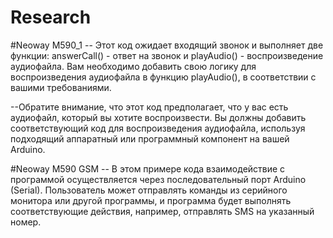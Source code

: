 # Research

#Neoway M590_1 
-- Этот код ожидает входящий звонок и выполняет две функции: answerCall() - ответ на звонок и playAudio() - воспроизведение аудиофайла. Вам необходимо добавить свою логику для воспроизведения аудиофайла в функцию playAudio(), в соответствии с вашими требованиями.

--Обратите внимание, что этот код предполагает, что у вас есть аудиофайл, который вы хотите воспроизвести. Вы должны добавить соответствующий код для воспроизведения аудиофайла, используя подходящий аппаратный или программный компонент на вашей Arduino.


#Neoway M590 GSM 
-- В этом примере кода  взаимодействие с программой осуществляется через последовательный порт Arduino (Serial). Пользователь может отправлять команды из серийного монитора или другой программы, и программа будет выполнять соответствующие действия, например, отправлять SMS на указанный номер.
